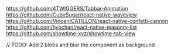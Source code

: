 https://github.com/4TWIGGERS/Tabbar-Animation
https://github.com/CubeSugar/react-native-waveview
https://github.com/VincentCATILLON/react-native-confetti-cannon
https://github.com/hyochan/react-native-masonry-list
https://github.com/showtime-xyz/showtime-tab-view

// TODO:
Add 2 blobs and blur the component as background
